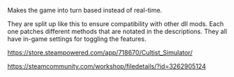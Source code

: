 Makes the game into turn based instead of real-time.

They are split up like this to ensure compatibility with other dll mods. Each one patches different methods that are notated in the descriptions. They all have in-game settings for toggling the features.

https://store.steampowered.com/app/718670/Cultist_Simulator/

https://steamcommunity.com/workshop/filedetails/?id=3262905124

